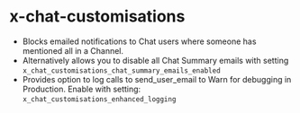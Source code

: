 # x-chat-customisations

* Blocks emailed notifications to Chat users where someone has mentioned all in a Channel.
* Alternatively allows you to disable all Chat Summary emails with setting `x_chat_customisations_chat_summary_emails_enabled`
* Provides option to log calls to send_user_email to Warn for debugging in Production.  Enable with setting: `x_chat_customisations_enhanced_logging`
